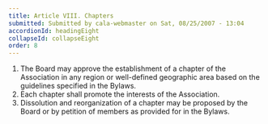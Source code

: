 ```yaml
---
title: Article VIII. Chapters
submitted: Submitted by cala-webmaster on Sat, 08/25/2007 - 13:04
accordionId: headingEight
collapseId: collapseEight
order: 8
---
```


1. The Board may approve the establishment of a chapter of the Association in any region or well-defined geographic area based on the guidelines specified in the Bylaws.
2. Each chapter shall promote the interests of the Association.
3. Dissolution and reorganization of a chapter may be proposed by the Board or by petition of members as provided for in the Bylaws.
